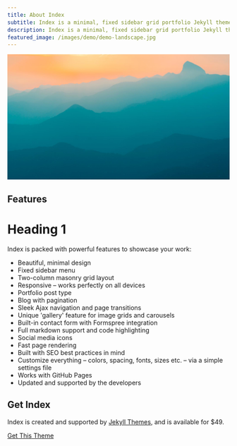 ```yaml
---
title: About Index
subtitle: Index is a minimal, fixed sidebar grid portfolio Jekyll theme. Perfect for designers, artists, photographers and developers to use for their portfolio website.
description: Index is a minimal, fixed sidebar grid portfolio Jekyll theme.
featured_image: /images/demo/demo-landscape.jpg
---
```


![](/images/demo/demo-landscape.jpg)

## Features
# Heading 1 
Index is packed with powerful features to showcase your work:

* Beautiful, minimal design
* Fixed sidebar menu
* Two-column masonry grid layout
* Responsive – works perfectly on all devices
* Portfolio post type
* Blog with pagination
* Sleek Ajax navigation and page transitions
* Unique 'gallery' feature for image grids and carousels
* Built-in contact form with Formspree integration
* Full markdown support and code highlighting
* Social media icons
* Fast page rendering
* Built with SEO best practices in mind
* Customize everything – colors, spacing, fonts, sizes etc. – via a simple settings file
* Works with GitHub Pages
* Updated and supported by the developers

## Get Index

Index is created and supported by [Jekyll Themes](https://jekyllthemes.io), and is available for $49.

<a href="https://jekyllthemes.io/theme/index-portfolio-jekyll-theme" class="button button--large">Get This Theme</a>
